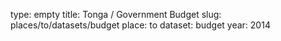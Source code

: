 type: empty
title: Tonga / Government Budget
slug: places/to/datasets/budget
place: to
dataset: budget
year: 2014
